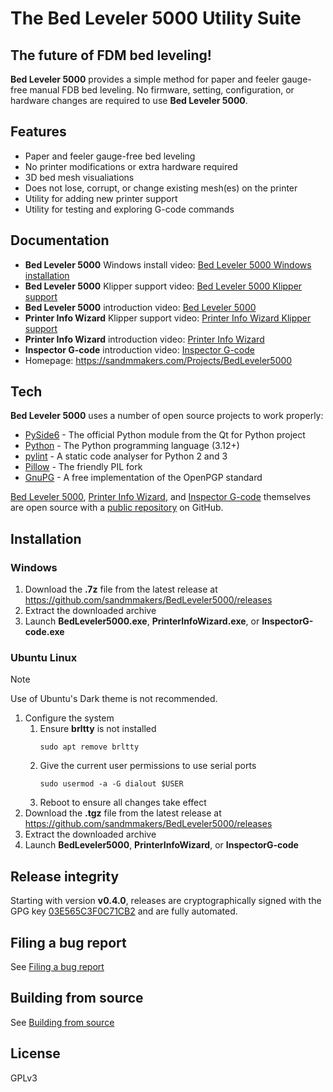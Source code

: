 # The Bed Leveler 5000 Utility Suite
## The future of FDM bed leveling!

**Bed Leveler 5000** provides a simple method for paper and feeler gauge-free manual
FDB bed leveling. No firmware, setting, configuration, or hardware changes are required
to use **Bed Leveler 5000**.

## Features

- Paper and feeler gauge-free bed leveling
- No printer modifications or extra hardware required
- 3D bed mesh visualiations
- Does not lose, corrupt, or change existing mesh(es) on the printer
- Utility for adding new printer support
- Utility for testing and exploring G-code commands

## Documentation
- **Bed Leveler 5000** Windows install video: [Bed Leveler 5000 Windows installation][BedLeveler5000WindowsInstallVideo]
- **Bed Leveler 5000** Klipper support video: [Bed Leveler 5000 Klipper support][BedLeveler5000KlipperVideo]
- **Bed Leveler 5000** introduction video: [Bed Leveler 5000][BedLeveler5000Video]
- **Printer Info Wizard** Klipper support video: [Printer Info Wizard Klipper support][PrinterInfoWizardKlipperVideo]
- **Printer Info Wizard** introduction video: [Printer Info Wizard][PrinterInfoWizardVideo]
- **Inspector G-code** introduction video: [Inspector G-code][InspectorG-code]
- Homepage: https://sandmmakers.com/Projects/BedLeveler5000

## Tech

**Bed Leveler 5000** uses a number of open source projects to work properly:

- [PySide6] - The official Python module from the Qt for Python project
- [Python] - The Python programming language (3.12+)
- [pylint] - A static code analyser for Python 2 and 3
- [Pillow] - The friendly PIL fork
- [GnuPG] - A free implementation of the OpenPGP standard

[Bed Leveler 5000][BedLeveler5000], [Printer Info Wizard][BedLeveler5000], and [Inspector G-code][InspectorG-code] themselves are open source with a [public repository][bedleveler5000] on GitHub.

## Installation
### Windows
1) Download the **.7z** file from the latest release at https://github.com/sandmmakers/BedLeveler5000/releases
2) Extract the downloaded archive
3) Launch **BedLeveler5000.exe**, **PrinterInfoWizard.exe**, or **InspectorG-code.exe**

### Ubuntu Linux
>[!NOTE]
>Use of Ubuntu's Dark theme is not recommended.

1) Configure the system
    1) Ensure **brltty** is not installed
       ```
       sudo apt remove brltty
       ```
    2) Give the current user permissions to use serial ports
       ```
       sudo usermod -a -G dialout $USER
       ```
    3) Reboot to ensure all changes take effect
2) Download the **.tgz** file from the latest release at https://github.com/sandmmakers/BedLeveler5000/releases
3) Extract the downloaded archive
4) Launch **BedLeveler5000**, **PrinterInfoWizard**, or **InspectorG-code**

## Release integrity
Starting with version **v0.4.0**, releases are cryptographically signed with the GPG key [03E565C3F0C71CB2] and are fully automated.

## Filing a bug report
See [Filing a bug report](Docs/FilingABugReport.md)

## Building from source
See [Building from source](Docs/BuildingFromSource.md)

## License

GPLv3

   [BedLeveler5000]: <https://sandmmakers.com/Projects/BedLeveler5000>
   [git-repo-url]: <https://github.com/sandmmakers/BedLeveler5000.git>
   [BedLeveler5000WindowsInstallVideo]: <https://youtu.be/QwbeFVCBk6Q>
   [BedLeveler5000KlipperVideo]: <https://youtu.be/JBGN3U0C2LM>
   [BedLeveler5000Video]: <https://youtu.be/j5rzlHdtJAo>
   [PrinterInfoWizardKlipperVideo]: <https://youtu.be/VC4FoqCr5-g>
   [PrinterInfoWizardVideo]: <https://youtu.be/vVYRg6_kZsc>
   [InspectorG-code]: <https://youtu.be/EVntFYltG1U>
   [PySide6]: <https://pypi.org/project/PySide6>
   [Python]: <https://www.python.org>
   [pylint]: <https://github.com/pylint-dev/pylint>
   [Pillow]: <https://github.com/python-pillow/Pillow>
   [GnuPG]: <https://www.gnupg.org>
   [03E565C3F0C71CB2]: <https://keyserver.ubuntu.com/pks/lookup?op=get&search=0x0A55C210C62C5A0AE461C36503E565C3F0C71CB2>